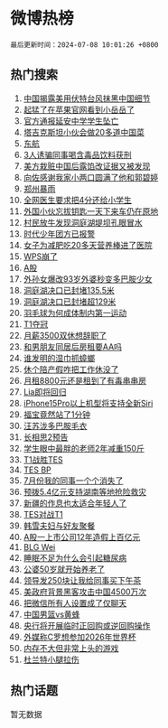 # 微博热榜

`最后更新时间：2024-07-08 10:01:26 +0800`

## 热门搜索

1. [中国揭露美用伏特台风抹黑中国细节](https://m.weibo.cn/search?containerid=100103type%3D1%26t%3D10%26q%3D%23%E4%B8%AD%E5%9B%BD%E6%8F%AD%E9%9C%B2%E7%BE%8E%E7%94%A8%E4%BC%8F%E7%89%B9%E5%8F%B0%E9%A3%8E%E6%8A%B9%E9%BB%91%E4%B8%AD%E5%9B%BD%E7%BB%86%E8%8A%82%23&stream_entry_id=51&isnewpage=1&extparam=seat%3D1%26pos%3D0%26filter_type%3Drealtimehot%26stream_entry_id%3D51%26dgr%3D0%26q%3D%2523%25E4%25B8%25AD%25E5%259B%25BD%25E6%258F%25AD%25E9%259C%25B2%25E7%25BE%258E%25E7%2594%25A8%25E4%25BC%258F%25E7%2589%25B9%25E5%258F%25B0%25E9%25A3%258E%25E6%258A%25B9%25E9%25BB%2591%25E4%25B8%25AD%25E5%259B%25BD%25E7%25BB%2586%25E8%258A%2582%2523%26c_type%3D51%26cate%3D10103%26display_time%3D1720404084%26pre_seqid%3D172040408482801605369)
1. [起猛了在苹果官网看到小岳岳了](https://m.weibo.cn/search?containerid=100103type%3D1%26t%3D10%26q%3D%23%E8%B5%B7%E7%8C%9B%E4%BA%86%E5%9C%A8%E8%8B%B9%E6%9E%9C%E5%AE%98%E7%BD%91%E7%9C%8B%E5%88%B0%E5%B0%8F%E5%B2%B3%E5%B2%B3%E4%BA%86%23&stream_entry_id=31&isnewpage=1&extparam=seat%3D1%26flag%3D1%26filter_type%3Drealtimehot%26c_type%3D31%26lcate%3D5001%26cate%3D5001%26realpos%3D1%26q%3D%2523%25E8%25B5%25B7%25E7%258C%259B%25E4%25BA%2586%25E5%259C%25A8%25E8%258B%25B9%25E6%259E%259C%25E5%25AE%2598%25E7%25BD%2591%25E7%259C%258B%25E5%2588%25B0%25E5%25B0%258F%25E5%25B2%25B3%25E5%25B2%25B3%25E4%25BA%2586%2523%26dgr%3D0%26band_rank%3D1%26pos%3D0%26stream_entry_id%3D31%26display_time%3D1720404084%26pre_seqid%3D172040408482801605369)
1. [官方通报延安中学学生坠亡](https://m.weibo.cn/search?containerid=100103type%3D1%26t%3D10%26q%3D%23%E5%AE%98%E6%96%B9%E9%80%9A%E6%8A%A5%E5%BB%B6%E5%AE%89%E4%B8%AD%E5%AD%A6%E5%AD%A6%E7%94%9F%E5%9D%A0%E4%BA%A1%23&stream_entry_id=31&isnewpage=1&extparam=seat%3D1%26flag%3D2%26filter_type%3Drealtimehot%26c_type%3D31%26lcate%3D5001%26cate%3D5001%26realpos%3D2%26q%3D%2523%25E5%25AE%2598%25E6%2596%25B9%25E9%2580%259A%25E6%258A%25A5%25E5%25BB%25B6%25E5%25AE%2589%25E4%25B8%25AD%25E5%25AD%25A6%25E5%25AD%25A6%25E7%2594%259F%25E5%259D%25A0%25E4%25BA%25A1%2523%26dgr%3D0%26band_rank%3D2%26pos%3D1%26stream_entry_id%3D31%26display_time%3D1720404084%26pre_seqid%3D172040408482801605369)
1. [塔吉克斯坦小伙会做20多道中国菜](https://m.weibo.cn/search?containerid=100103type%3D1%26t%3D10%26q%3D%23%E5%A1%94%E5%90%89%E5%85%8B%E6%96%AF%E5%9D%A6%E5%B0%8F%E4%BC%99%E4%BC%9A%E5%81%9A20%E5%A4%9A%E9%81%93%E4%B8%AD%E5%9B%BD%E8%8F%9C%23&stream_entry_id=31&isnewpage=1&extparam=seat%3D1%26flag%3D0%26filter_type%3Drealtimehot%26c_type%3D31%26lcate%3D5001%26cate%3D5001%26realpos%3D3%26q%3D%2523%25E5%25A1%2594%25E5%2590%2589%25E5%2585%258B%25E6%2596%25AF%25E5%259D%25A6%25E5%25B0%258F%25E4%25BC%2599%25E4%25BC%259A%25E5%2581%259A20%25E5%25A4%259A%25E9%2581%2593%25E4%25B8%25AD%25E5%259B%25BD%25E8%258F%259C%2523%26dgr%3D0%26band_rank%3D3%26pos%3D2%26stream_entry_id%3D31%26display_time%3D1720404084%26pre_seqid%3D172040408482801605369)
1. [东航](https://m.weibo.cn/search?containerid=100103type%3D1%26t%3D10%26q%3D%E4%B8%9C%E8%88%AA&stream_entry_id=31&isnewpage=1&extparam=seat%3D1%26flag%3D1%26filter_type%3Drealtimehot%26c_type%3D31%26lcate%3D5001%26cate%3D5001%26realpos%3D4%26q%3D%25E4%25B8%259C%25E8%2588%25AA%26dgr%3D0%26band_rank%3D4%26pos%3D3%26stream_entry_id%3D31%26display_time%3D1720404084%26pre_seqid%3D172040408482801605369)
1. [3人诱骗同事喝含毒品饮料获刑](https://m.weibo.cn/search?containerid=100103type%3D1%26t%3D10%26q%3D%233%E4%BA%BA%E8%AF%B1%E9%AA%97%E5%90%8C%E4%BA%8B%E5%96%9D%E5%90%AB%E6%AF%92%E5%93%81%E9%A5%AE%E6%96%99%E8%8E%B7%E5%88%91%23&stream_entry_id=31&isnewpage=1&extparam=seat%3D1%26flag%3D1%26filter_type%3Drealtimehot%26c_type%3D31%26lcate%3D5001%26cate%3D5001%26realpos%3D5%26q%3D%25233%25E4%25BA%25BA%25E8%25AF%25B1%25E9%25AA%2597%25E5%2590%258C%25E4%25BA%258B%25E5%2596%259D%25E5%2590%25AB%25E6%25AF%2592%25E5%2593%2581%25E9%25A5%25AE%25E6%2596%2599%25E8%258E%25B7%25E5%2588%2591%2523%26dgr%3D0%26band_rank%3D5%26pos%3D4%26stream_entry_id%3D31%26display_time%3D1720404084%26pre_seqid%3D172040408482801605369)
1. [美方栽赃中国后露馅改证据又被发现](https://m.weibo.cn/search?containerid=100103type%3D1%26t%3D10%26q%3D%23%E7%BE%8E%E6%96%B9%E6%A0%BD%E8%B5%83%E4%B8%AD%E5%9B%BD%E5%90%8E%E9%9C%B2%E9%A6%85%E6%94%B9%E8%AF%81%E6%8D%AE%E5%8F%88%E8%A2%AB%E5%8F%91%E7%8E%B0%23&stream_entry_id=31&isnewpage=1&extparam=seat%3D1%26flag%3D1%26filter_type%3Drealtimehot%26c_type%3D31%26lcate%3D5001%26cate%3D5001%26realpos%3D6%26q%3D%2523%25E7%25BE%258E%25E6%2596%25B9%25E6%25A0%25BD%25E8%25B5%2583%25E4%25B8%25AD%25E5%259B%25BD%25E5%2590%258E%25E9%259C%25B2%25E9%25A6%2585%25E6%2594%25B9%25E8%25AF%2581%25E6%258D%25AE%25E5%258F%2588%25E8%25A2%25AB%25E5%258F%2591%25E7%258E%25B0%2523%26dgr%3D0%26band_rank%3D6%26pos%3D5%26stream_entry_id%3D31%26display_time%3D1720404084%26pre_seqid%3D172040408482801605369)
1. [向佐感谢我家小两口圆满了他和郭碧婷](https://m.weibo.cn/search?containerid=100103type%3D1%26t%3D10%26q%3D%23%E5%90%91%E4%BD%90%E6%84%9F%E8%B0%A2%E6%88%91%E5%AE%B6%E5%B0%8F%E4%B8%A4%E5%8F%A3%E5%9C%86%E6%BB%A1%E4%BA%86%E4%BB%96%E5%92%8C%E9%83%AD%E7%A2%A7%E5%A9%B7%23&stream_entry_id=31&isnewpage=1&extparam=seat%3D1%26flag%3D1%26filter_type%3Drealtimehot%26c_type%3D31%26lcate%3D5001%26cate%3D5001%26realpos%3D7%26q%3D%2523%25E5%2590%2591%25E4%25BD%2590%25E6%2584%259F%25E8%25B0%25A2%25E6%2588%2591%25E5%25AE%25B6%25E5%25B0%258F%25E4%25B8%25A4%25E5%258F%25A3%25E5%259C%2586%25E6%25BB%25A1%25E4%25BA%2586%25E4%25BB%2596%25E5%2592%258C%25E9%2583%25AD%25E7%25A2%25A7%25E5%25A9%25B7%2523%26dgr%3D0%26band_rank%3D7%26pos%3D6%26stream_entry_id%3D31%26display_time%3D1720404084%26pre_seqid%3D172040408482801605369)
1. [郑州暴雨](https://m.weibo.cn/search?containerid=100103type%3D1%26t%3D10%26q%3D%E9%83%91%E5%B7%9E%E6%9A%B4%E9%9B%A8&stream_entry_id=31&isnewpage=1&extparam=seat%3D1%26flag%3D0%26filter_type%3Drealtimehot%26c_type%3D31%26lcate%3D5001%26cate%3D5001%26realpos%3D8%26q%3D%25E9%2583%2591%25E5%25B7%259E%25E6%259A%25B4%25E9%259B%25A8%26dgr%3D0%26band_rank%3D8%26pos%3D7%26stream_entry_id%3D31%26display_time%3D1720404084%26pre_seqid%3D172040408482801605369)
1. [全网医生要求把4分还给小学生](https://m.weibo.cn/search?containerid=100103type%3D1%26t%3D10%26q%3D%23%E5%85%A8%E7%BD%91%E5%8C%BB%E7%94%9F%E8%A6%81%E6%B1%82%E6%8A%8A4%E5%88%86%E8%BF%98%E7%BB%99%E5%B0%8F%E5%AD%A6%E7%94%9F%23&stream_entry_id=31&isnewpage=1&extparam=seat%3D1%26flag%3D0%26filter_type%3Drealtimehot%26c_type%3D31%26lcate%3D5001%26cate%3D5001%26realpos%3D9%26q%3D%2523%25E5%2585%25A8%25E7%25BD%2591%25E5%258C%25BB%25E7%2594%259F%25E8%25A6%2581%25E6%25B1%2582%25E6%258A%258A4%25E5%2588%2586%25E8%25BF%2598%25E7%25BB%2599%25E5%25B0%258F%25E5%25AD%25A6%25E7%2594%259F%2523%26dgr%3D0%26band_rank%3D9%26pos%3D8%26stream_entry_id%3D31%26display_time%3D1720404084%26pre_seqid%3D172040408482801605369)
1. [外国小伙忘拔钥匙一天下来车仍在原地](https://m.weibo.cn/search?containerid=100103type%3D1%26t%3D10%26q%3D%23%E5%A4%96%E5%9B%BD%E5%B0%8F%E4%BC%99%E5%BF%98%E6%8B%94%E9%92%A5%E5%8C%99%E4%B8%80%E5%A4%A9%E4%B8%8B%E6%9D%A5%E8%BD%A6%E4%BB%8D%E5%9C%A8%E5%8E%9F%E5%9C%B0%23&stream_entry_id=31&isnewpage=1&extparam=seat%3D1%26flag%3D0%26filter_type%3Drealtimehot%26c_type%3D31%26lcate%3D5001%26cate%3D5001%26realpos%3D10%26q%3D%2523%25E5%25A4%2596%25E5%259B%25BD%25E5%25B0%258F%25E4%25BC%2599%25E5%25BF%2598%25E6%258B%2594%25E9%2592%25A5%25E5%258C%2599%25E4%25B8%2580%25E5%25A4%25A9%25E4%25B8%258B%25E6%259D%25A5%25E8%25BD%25A6%25E4%25BB%258D%25E5%259C%25A8%25E5%258E%259F%25E5%259C%25B0%2523%26dgr%3D0%26band_rank%3D10%26pos%3D9%26stream_entry_id%3D31%26display_time%3D1720404084%26pre_seqid%3D172040408482801605369)
1. [村民放牛发现洞庭湖堤坝孔眼冒水](https://m.weibo.cn/search?containerid=100103type%3D1%26t%3D10%26q%3D%23%E6%9D%91%E6%B0%91%E6%94%BE%E7%89%9B%E5%8F%91%E7%8E%B0%E6%B4%9E%E5%BA%AD%E6%B9%96%E5%A0%A4%E5%9D%9D%E5%AD%94%E7%9C%BC%E5%86%92%E6%B0%B4%23&stream_entry_id=31&isnewpage=1&extparam=seat%3D1%26flag%3D1%26filter_type%3Drealtimehot%26c_type%3D31%26lcate%3D5001%26cate%3D5001%26realpos%3D11%26q%3D%2523%25E6%259D%2591%25E6%25B0%2591%25E6%2594%25BE%25E7%2589%259B%25E5%258F%2591%25E7%258E%25B0%25E6%25B4%259E%25E5%25BA%25AD%25E6%25B9%2596%25E5%25A0%25A4%25E5%259D%259D%25E5%25AD%2594%25E7%259C%25BC%25E5%2586%2592%25E6%25B0%25B4%2523%26dgr%3D0%26band_rank%3D11%26pos%3D10%26stream_entry_id%3D31%26display_time%3D1720404084%26pre_seqid%3D172040408482801605369)
1. [时代少年团方已报警](https://m.weibo.cn/search?containerid=100103type%3D1%26t%3D10%26q%3D%23%E6%97%B6%E4%BB%A3%E5%B0%91%E5%B9%B4%E5%9B%A2%E6%96%B9%E5%B7%B2%E6%8A%A5%E8%AD%A6%23&stream_entry_id=31&isnewpage=1&extparam=seat%3D1%26flag%3D1%26filter_type%3Drealtimehot%26c_type%3D31%26lcate%3D5001%26cate%3D5001%26realpos%3D12%26q%3D%2523%25E6%2597%25B6%25E4%25BB%25A3%25E5%25B0%2591%25E5%25B9%25B4%25E5%259B%25A2%25E6%2596%25B9%25E5%25B7%25B2%25E6%258A%25A5%25E8%25AD%25A6%2523%26dgr%3D0%26band_rank%3D12%26pos%3D11%26stream_entry_id%3D31%26display_time%3D1720404084%26pre_seqid%3D172040408482801605369)
1. [女子为减肥吃20多天营养棒进了医院](https://m.weibo.cn/search?containerid=100103type%3D1%26t%3D10%26q%3D%23%E5%A5%B3%E5%AD%90%E4%B8%BA%E5%87%8F%E8%82%A5%E5%90%8320%E5%A4%9A%E5%A4%A9%E8%90%A5%E5%85%BB%E6%A3%92%E8%BF%9B%E4%BA%86%E5%8C%BB%E9%99%A2%23&stream_entry_id=31&isnewpage=1&extparam=seat%3D1%26flag%3D0%26filter_type%3Drealtimehot%26c_type%3D31%26lcate%3D5001%26cate%3D5001%26realpos%3D13%26q%3D%2523%25E5%25A5%25B3%25E5%25AD%2590%25E4%25B8%25BA%25E5%2587%258F%25E8%2582%25A5%25E5%2590%258320%25E5%25A4%259A%25E5%25A4%25A9%25E8%2590%25A5%25E5%2585%25BB%25E6%25A3%2592%25E8%25BF%259B%25E4%25BA%2586%25E5%258C%25BB%25E9%2599%25A2%2523%26dgr%3D0%26band_rank%3D13%26pos%3D12%26stream_entry_id%3D31%26display_time%3D1720404084%26pre_seqid%3D172040408482801605369)
1. [WPS崩了](https://m.weibo.cn/search?containerid=100103type%3D1%26t%3D10%26q%3DWPS%E5%B4%A9%E4%BA%86&stream_entry_id=31&isnewpage=1&extparam=seat%3D1%26flag%3D1%26filter_type%3Drealtimehot%26c_type%3D31%26lcate%3D5001%26cate%3D5001%26realpos%3D14%26q%3DWPS%25E5%25B4%25A9%25E4%25BA%2586%26dgr%3D0%26band_rank%3D14%26pos%3D13%26stream_entry_id%3D31%26display_time%3D1720404084%26pre_seqid%3D172040408482801605369)
1. [A股](https://m.weibo.cn/search?containerid=100103type%3D1%26t%3D10%26q%3DA%E8%82%A1&stream_entry_id=31&isnewpage=1&extparam=seat%3D1%26flag%3D1%26filter_type%3Drealtimehot%26c_type%3D31%26lcate%3D5001%26cate%3D5001%26realpos%3D15%26q%3DA%25E8%2582%25A1%26dgr%3D0%26band_rank%3D15%26pos%3D14%26stream_entry_id%3D31%26display_time%3D1720404084%26pre_seqid%3D172040408482801605369)
1. [外孙女爆改93岁外婆秒变多巴胺少女](https://m.weibo.cn/search?containerid=100103type%3D1%26t%3D10%26q%3D%23%E5%A4%96%E5%AD%99%E5%A5%B3%E7%88%86%E6%94%B993%E5%B2%81%E5%A4%96%E5%A9%86%E7%A7%92%E5%8F%98%E5%A4%9A%E5%B7%B4%E8%83%BA%E5%B0%91%E5%A5%B3%23&stream_entry_id=31&isnewpage=1&extparam=seat%3D1%26flag%3D32768%26filter_type%3Drealtimehot%26c_type%3D31%26lcate%3D5001%26cate%3D5001%26realpos%3D16%26q%3D%2523%25E5%25A4%2596%25E5%25AD%2599%25E5%25A5%25B3%25E7%2588%2586%25E6%2594%25B993%25E5%25B2%2581%25E5%25A4%2596%25E5%25A9%2586%25E7%25A7%2592%25E5%258F%2598%25E5%25A4%259A%25E5%25B7%25B4%25E8%2583%25BA%25E5%25B0%2591%25E5%25A5%25B3%2523%26dgr%3D0%26band_rank%3D16%26pos%3D15%26stream_entry_id%3D31%26display_time%3D1720404084%26pre_seqid%3D172040408482801605369)
1. [洞庭湖决口已封堵135.5米](https://m.weibo.cn/search?containerid=100103type%3D1%26t%3D10%26q%3D%23%E6%B4%9E%E5%BA%AD%E6%B9%96%E5%86%B3%E5%8F%A3%E5%B7%B2%E5%B0%81%E5%A0%B5135.5%E7%B1%B3%23&stream_entry_id=31&isnewpage=1&extparam=seat%3D1%26flag%3D1%26filter_type%3Drealtimehot%26c_type%3D31%26lcate%3D5001%26cate%3D5001%26realpos%3D17%26q%3D%2523%25E6%25B4%259E%25E5%25BA%25AD%25E6%25B9%2596%25E5%2586%25B3%25E5%258F%25A3%25E5%25B7%25B2%25E5%25B0%2581%25E5%25A0%25B5135.5%25E7%25B1%25B3%2523%26dgr%3D0%26band_rank%3D17%26pos%3D16%26stream_entry_id%3D31%26display_time%3D1720404084%26pre_seqid%3D172040408482801605369)
1. [洞庭湖决口已封堵超129米](https://m.weibo.cn/search?containerid=100103type%3D1%26t%3D10%26q%3D%23%E6%B4%9E%E5%BA%AD%E6%B9%96%E5%86%B3%E5%8F%A3%E5%B7%B2%E5%B0%81%E5%A0%B5%E8%B6%85129%E7%B1%B3%23&stream_entry_id=31&isnewpage=1&extparam=seat%3D1%26flag%3D0%26filter_type%3Drealtimehot%26c_type%3D31%26lcate%3D5001%26cate%3D5001%26realpos%3D18%26q%3D%2523%25E6%25B4%259E%25E5%25BA%25AD%25E6%25B9%2596%25E5%2586%25B3%25E5%258F%25A3%25E5%25B7%25B2%25E5%25B0%2581%25E5%25A0%25B5%25E8%25B6%2585129%25E7%25B1%25B3%2523%26dgr%3D0%26band_rank%3D18%26pos%3D17%26stream_entry_id%3D31%26display_time%3D1720404084%26pre_seqid%3D172040408482801605369)
1. [羽毛球为何成体制内第一运动](https://m.weibo.cn/search?containerid=100103type%3D1%26t%3D10%26q%3D%23%E7%BE%BD%E6%AF%9B%E7%90%83%E4%B8%BA%E4%BD%95%E6%88%90%E4%BD%93%E5%88%B6%E5%86%85%E7%AC%AC%E4%B8%80%E8%BF%90%E5%8A%A8%23&stream_entry_id=31&isnewpage=1&extparam=seat%3D1%26flag%3D0%26filter_type%3Drealtimehot%26c_type%3D31%26lcate%3D5001%26cate%3D5001%26realpos%3D19%26q%3D%2523%25E7%25BE%25BD%25E6%25AF%259B%25E7%2590%2583%25E4%25B8%25BA%25E4%25BD%2595%25E6%2588%2590%25E4%25BD%2593%25E5%2588%25B6%25E5%2586%2585%25E7%25AC%25AC%25E4%25B8%2580%25E8%25BF%2590%25E5%258A%25A8%2523%26dgr%3D0%26band_rank%3D19%26pos%3D18%26stream_entry_id%3D31%26display_time%3D1720404084%26pre_seqid%3D172040408482801605369)
1. [T1夺冠](https://m.weibo.cn/search?containerid=100103type%3D1%26t%3D10%26q%3DT1%E5%A4%BA%E5%86%A0&stream_entry_id=31&isnewpage=1&extparam=seat%3D1%26flag%3D0%26filter_type%3Drealtimehot%26c_type%3D31%26lcate%3D5001%26cate%3D5001%26realpos%3D20%26q%3DT1%25E5%25A4%25BA%25E5%2586%25A0%26dgr%3D0%26band_rank%3D20%26pos%3D19%26stream_entry_id%3D31%26display_time%3D1720404084%26pre_seqid%3D172040408482801605369)
1. [月薪3500双休想辞职了](https://m.weibo.cn/search?containerid=100103type%3D1%26t%3D10%26q%3D%23%E6%9C%88%E8%96%AA3500%E5%8F%8C%E4%BC%91%E6%83%B3%E8%BE%9E%E8%81%8C%E4%BA%86%23&stream_entry_id=31&isnewpage=1&extparam=seat%3D1%26flag%3D1%26filter_type%3Drealtimehot%26c_type%3D31%26lcate%3D5001%26cate%3D5001%26realpos%3D21%26q%3D%2523%25E6%259C%2588%25E8%2596%25AA3500%25E5%258F%258C%25E4%25BC%2591%25E6%2583%25B3%25E8%25BE%259E%25E8%2581%258C%25E4%25BA%2586%2523%26dgr%3D0%26band_rank%3D21%26pos%3D20%26stream_entry_id%3D31%26display_time%3D1720404084%26pre_seqid%3D172040408482801605369)
1. [和男朋友同居后房租要AA吗](https://m.weibo.cn/search?containerid=100103type%3D1%26t%3D10%26q%3D%23%E5%92%8C%E7%94%B7%E6%9C%8B%E5%8F%8B%E5%90%8C%E5%B1%85%E5%90%8E%E6%88%BF%E7%A7%9F%E8%A6%81AA%E5%90%97%23&stream_entry_id=31&isnewpage=1&extparam=seat%3D1%26flag%3D2%26filter_type%3Drealtimehot%26c_type%3D31%26lcate%3D5001%26cate%3D5001%26realpos%3D22%26q%3D%2523%25E5%2592%258C%25E7%2594%25B7%25E6%259C%258B%25E5%258F%258B%25E5%2590%258C%25E5%25B1%2585%25E5%2590%258E%25E6%2588%25BF%25E7%25A7%259F%25E8%25A6%2581AA%25E5%2590%2597%2523%26dgr%3D0%26band_rank%3D22%26pos%3D21%26stream_entry_id%3D31%26display_time%3D1720404084%26pre_seqid%3D172040408482801605369)
1. [谁发明的湿巾抓蟑螂](https://m.weibo.cn/search?containerid=100103type%3D1%26t%3D10%26q%3D%23%E8%B0%81%E5%8F%91%E6%98%8E%E7%9A%84%E6%B9%BF%E5%B7%BE%E6%8A%93%E8%9F%91%E8%9E%82%23&stream_entry_id=31&isnewpage=1&extparam=seat%3D1%26flag%3D1%26filter_type%3Drealtimehot%26c_type%3D31%26lcate%3D5001%26cate%3D5001%26realpos%3D23%26q%3D%2523%25E8%25B0%2581%25E5%258F%2591%25E6%2598%258E%25E7%259A%2584%25E6%25B9%25BF%25E5%25B7%25BE%25E6%258A%2593%25E8%259F%2591%25E8%259E%2582%2523%26dgr%3D0%26band_rank%3D23%26pos%3D22%26stream_entry_id%3D31%26display_time%3D1720404084%26pre_seqid%3D172040408482801605369)
1. [休个陪产假咋把工作休没了](https://m.weibo.cn/search?containerid=100103type%3D1%26t%3D10%26q%3D%23%E4%BC%91%E4%B8%AA%E9%99%AA%E4%BA%A7%E5%81%87%E5%92%8B%E6%8A%8A%E5%B7%A5%E4%BD%9C%E4%BC%91%E6%B2%A1%E4%BA%86%23&stream_entry_id=31&isnewpage=1&extparam=seat%3D1%26flag%3D1%26filter_type%3Drealtimehot%26c_type%3D31%26lcate%3D5001%26cate%3D5001%26realpos%3D24%26q%3D%2523%25E4%25BC%2591%25E4%25B8%25AA%25E9%2599%25AA%25E4%25BA%25A7%25E5%2581%2587%25E5%2592%258B%25E6%258A%258A%25E5%25B7%25A5%25E4%25BD%259C%25E4%25BC%2591%25E6%25B2%25A1%25E4%25BA%2586%2523%26dgr%3D0%26band_rank%3D24%26pos%3D23%26stream_entry_id%3D31%26display_time%3D1720404084%26pre_seqid%3D172040408482801605369)
1. [月租8800元还是租到了有毒串串房](https://m.weibo.cn/search?containerid=100103type%3D1%26t%3D10%26q%3D%23%E6%9C%88%E7%A7%9F8800%E5%85%83%E8%BF%98%E6%98%AF%E7%A7%9F%E5%88%B0%E4%BA%86%E6%9C%89%E6%AF%92%E4%B8%B2%E4%B8%B2%E6%88%BF%23&stream_entry_id=31&isnewpage=1&extparam=seat%3D1%26flag%3D1%26filter_type%3Drealtimehot%26c_type%3D31%26lcate%3D5001%26cate%3D5001%26realpos%3D25%26q%3D%2523%25E6%259C%2588%25E7%25A7%259F8800%25E5%2585%2583%25E8%25BF%2598%25E6%2598%25AF%25E7%25A7%259F%25E5%2588%25B0%25E4%25BA%2586%25E6%259C%2589%25E6%25AF%2592%25E4%25B8%25B2%25E4%25B8%25B2%25E6%2588%25BF%2523%26dgr%3D0%26band_rank%3D25%26pos%3D24%26stream_entry_id%3D31%26display_time%3D1720404084%26pre_seqid%3D172040408482801605369)
1. [Lia即将回归](https://m.weibo.cn/search?containerid=100103type%3D1%26t%3D10%26q%3D%23Lia%E5%8D%B3%E5%B0%86%E5%9B%9E%E5%BD%92%23&stream_entry_id=31&isnewpage=1&extparam=seat%3D1%26flag%3D1%26filter_type%3Drealtimehot%26c_type%3D31%26lcate%3D5001%26cate%3D5001%26realpos%3D26%26q%3D%2523Lia%25E5%258D%25B3%25E5%25B0%2586%25E5%259B%259E%25E5%25BD%2592%2523%26dgr%3D0%26band_rank%3D26%26pos%3D25%26stream_entry_id%3D31%26display_time%3D1720404084%26pre_seqid%3D172040408482801605369)
1. [iPhone15Pro以上机型将支持全新Siri](https://m.weibo.cn/search?containerid=100103type%3D1%26t%3D10%26q%3D%23iPhone15Pro%E4%BB%A5%E4%B8%8A%E6%9C%BA%E5%9E%8B%E5%B0%86%E6%94%AF%E6%8C%81%E5%85%A8%E6%96%B0Siri%23&stream_entry_id=31&isnewpage=1&extparam=seat%3D1%26flag%3D1%26filter_type%3Drealtimehot%26c_type%3D31%26lcate%3D5001%26cate%3D5001%26realpos%3D27%26q%3D%2523iPhone15Pro%25E4%25BB%25A5%25E4%25B8%258A%25E6%259C%25BA%25E5%259E%258B%25E5%25B0%2586%25E6%2594%25AF%25E6%258C%2581%25E5%2585%25A8%25E6%2596%25B0Siri%2523%26dgr%3D0%26band_rank%3D27%26pos%3D26%26stream_entry_id%3D31%26display_time%3D1720404084%26pre_seqid%3D172040408482801605369)
1. [福宝竟然站了1分钟](https://m.weibo.cn/search?containerid=100103type%3D1%26t%3D10%26q%3D%23%E7%A6%8F%E5%AE%9D%E7%AB%9F%E7%84%B6%E7%AB%99%E4%BA%861%E5%88%86%E9%92%9F%23&stream_entry_id=31&isnewpage=1&extparam=seat%3D1%26flag%3D32768%26filter_type%3Drealtimehot%26c_type%3D31%26lcate%3D5001%26cate%3D5001%26realpos%3D28%26q%3D%2523%25E7%25A6%258F%25E5%25AE%259D%25E7%25AB%259F%25E7%2584%25B6%25E7%25AB%2599%25E4%25BA%25861%25E5%2588%2586%25E9%2592%259F%2523%26dgr%3D0%26band_rank%3D28%26pos%3D27%26stream_entry_id%3D31%26display_time%3D1720404084%26pre_seqid%3D172040408482801605369)
1. [汪苏泷多巴胺毛衣](https://m.weibo.cn/search?containerid=100103type%3D1%26t%3D10%26q%3D%23%E6%B1%AA%E8%8B%8F%E6%B3%B7%E5%A4%9A%E5%B7%B4%E8%83%BA%E6%AF%9B%E8%A1%A3%23&stream_entry_id=31&isnewpage=1&extparam=seat%3D1%26flag%3D1%26filter_type%3Drealtimehot%26c_type%3D31%26lcate%3D5001%26cate%3D5001%26realpos%3D29%26q%3D%2523%25E6%25B1%25AA%25E8%258B%258F%25E6%25B3%25B7%25E5%25A4%259A%25E5%25B7%25B4%25E8%2583%25BA%25E6%25AF%259B%25E8%25A1%25A3%2523%26dgr%3D0%26band_rank%3D29%26pos%3D28%26stream_entry_id%3D31%26display_time%3D1720404084%26pre_seqid%3D172040408482801605369)
1. [长相思2预告](https://m.weibo.cn/search?containerid=100103type%3D1%26t%3D10%26q%3D%E9%95%BF%E7%9B%B8%E6%80%9D2%E9%A2%84%E5%91%8A&stream_entry_id=31&isnewpage=1&extparam=seat%3D1%26flag%3D1%26filter_type%3Drealtimehot%26c_type%3D31%26lcate%3D5001%26cate%3D5001%26realpos%3D30%26q%3D%25E9%2595%25BF%25E7%259B%25B8%25E6%2580%259D2%25E9%25A2%2584%25E5%2591%258A%26dgr%3D0%26band_rank%3D30%26pos%3D29%26stream_entry_id%3D31%26display_time%3D1720404084%26pre_seqid%3D172040408482801605369)
1. [学生眼中最胖的老师2年减重150斤](https://m.weibo.cn/search?containerid=100103type%3D1%26t%3D10%26q%3D%23%E5%AD%A6%E7%94%9F%E7%9C%BC%E4%B8%AD%E6%9C%80%E8%83%96%E7%9A%84%E8%80%81%E5%B8%882%E5%B9%B4%E5%87%8F%E9%87%8D150%E6%96%A4%23&stream_entry_id=31&isnewpage=1&extparam=seat%3D1%26flag%3D1%26filter_type%3Drealtimehot%26c_type%3D31%26lcate%3D5001%26cate%3D5001%26realpos%3D31%26q%3D%2523%25E5%25AD%25A6%25E7%2594%259F%25E7%259C%25BC%25E4%25B8%25AD%25E6%259C%2580%25E8%2583%2596%25E7%259A%2584%25E8%2580%2581%25E5%25B8%25882%25E5%25B9%25B4%25E5%2587%258F%25E9%2587%258D150%25E6%2596%25A4%2523%26dgr%3D0%26band_rank%3D31%26pos%3D30%26stream_entry_id%3D31%26display_time%3D1720404084%26pre_seqid%3D172040408482801605369)
1. [T1战胜TES](https://m.weibo.cn/search?containerid=100103type%3D1%26t%3D10%26q%3D%23T1%E6%88%98%E8%83%9CTES%23&stream_entry_id=31&isnewpage=1&extparam=seat%3D1%26flag%3D0%26filter_type%3Drealtimehot%26c_type%3D31%26lcate%3D5001%26cate%3D5001%26realpos%3D32%26q%3D%2523T1%25E6%2588%2598%25E8%2583%259CTES%2523%26dgr%3D0%26band_rank%3D32%26pos%3D31%26stream_entry_id%3D31%26display_time%3D1720404084%26pre_seqid%3D172040408482801605369)
1. [TES BP](https://m.weibo.cn/search?containerid=100103type%3D1%26t%3D10%26q%3DTES+BP&stream_entry_id=31&isnewpage=1&extparam=seat%3D1%26flag%3D0%26filter_type%3Drealtimehot%26c_type%3D31%26lcate%3D5001%26cate%3D5001%26realpos%3D33%26q%3DTES%2520BP%26dgr%3D0%26band_rank%3D33%26pos%3D32%26stream_entry_id%3D31%26display_time%3D1720404084%26pre_seqid%3D172040408482801605369)
1. [7月份我的同事一个个消失了](https://m.weibo.cn/search?containerid=100103type%3D1%26t%3D10%26q%3D%237%E6%9C%88%E4%BB%BD%E6%88%91%E7%9A%84%E5%90%8C%E4%BA%8B%E4%B8%80%E4%B8%AA%E4%B8%AA%E6%B6%88%E5%A4%B1%E4%BA%86%23&stream_entry_id=31&isnewpage=1&extparam=seat%3D1%26flag%3D1%26filter_type%3Drealtimehot%26c_type%3D31%26lcate%3D5001%26cate%3D5001%26realpos%3D34%26q%3D%25237%25E6%259C%2588%25E4%25BB%25BD%25E6%2588%2591%25E7%259A%2584%25E5%2590%258C%25E4%25BA%258B%25E4%25B8%2580%25E4%25B8%25AA%25E4%25B8%25AA%25E6%25B6%2588%25E5%25A4%25B1%25E4%25BA%2586%2523%26dgr%3D0%26band_rank%3D34%26pos%3D33%26stream_entry_id%3D31%26display_time%3D1720404084%26pre_seqid%3D172040408482801605369)
1. [预拨5.4亿元支持湖南等地抢险救灾](https://m.weibo.cn/search?containerid=100103type%3D1%26t%3D10%26q%3D%23%E9%A2%84%E6%8B%A85.4%E4%BA%BF%E5%85%83%E6%94%AF%E6%8C%81%E6%B9%96%E5%8D%97%E7%AD%89%E5%9C%B0%E6%8A%A2%E9%99%A9%E6%95%91%E7%81%BE%23&stream_entry_id=31&isnewpage=1&extparam=seat%3D1%26flag%3D0%26filter_type%3Drealtimehot%26c_type%3D31%26lcate%3D5001%26cate%3D5001%26realpos%3D35%26q%3D%2523%25E9%25A2%2584%25E6%258B%25A85.4%25E4%25BA%25BF%25E5%2585%2583%25E6%2594%25AF%25E6%258C%2581%25E6%25B9%2596%25E5%258D%2597%25E7%25AD%2589%25E5%259C%25B0%25E6%258A%25A2%25E9%2599%25A9%25E6%2595%2591%25E7%2581%25BE%2523%26dgr%3D0%26band_rank%3D35%26pos%3D34%26stream_entry_id%3D31%26display_time%3D1720404084%26pre_seqid%3D172040408482801605369)
1. [新疆的作息也太适合年轻人了](https://m.weibo.cn/search?containerid=100103type%3D1%26t%3D10%26q%3D%23%E6%96%B0%E7%96%86%E7%9A%84%E4%BD%9C%E6%81%AF%E4%B9%9F%E5%A4%AA%E9%80%82%E5%90%88%E5%B9%B4%E8%BD%BB%E4%BA%BA%E4%BA%86%23&stream_entry_id=31&isnewpage=1&extparam=seat%3D1%26flag%3D0%26filter_type%3Drealtimehot%26c_type%3D31%26lcate%3D5001%26cate%3D5001%26realpos%3D36%26q%3D%2523%25E6%2596%25B0%25E7%2596%2586%25E7%259A%2584%25E4%25BD%259C%25E6%2581%25AF%25E4%25B9%259F%25E5%25A4%25AA%25E9%2580%2582%25E5%2590%2588%25E5%25B9%25B4%25E8%25BD%25BB%25E4%25BA%25BA%25E4%25BA%2586%2523%26dgr%3D0%26band_rank%3D36%26pos%3D35%26stream_entry_id%3D31%26display_time%3D1720404084%26pre_seqid%3D172040408482801605369)
1. [TES对战T1](https://m.weibo.cn/search?containerid=100103type%3D1%26t%3D10%26q%3D%23TES%E5%AF%B9%E6%88%98T1%23&stream_entry_id=31&isnewpage=1&extparam=seat%3D1%26flag%3D0%26filter_type%3Drealtimehot%26c_type%3D31%26lcate%3D5001%26cate%3D5001%26realpos%3D37%26q%3D%2523TES%25E5%25AF%25B9%25E6%2588%2598T1%2523%26dgr%3D0%26band_rank%3D37%26pos%3D36%26stream_entry_id%3D31%26display_time%3D1720404084%26pre_seqid%3D172040408482801605369)
1. [韩雪夫妇与好友聚餐](https://m.weibo.cn/search?containerid=100103type%3D1%26t%3D10%26q%3D%E9%9F%A9%E9%9B%AA%E5%A4%AB%E5%A6%87%E4%B8%8E%E5%A5%BD%E5%8F%8B%E8%81%9A%E9%A4%90&stream_entry_id=31&isnewpage=1&extparam=seat%3D1%26flag%3D0%26filter_type%3Drealtimehot%26c_type%3D31%26lcate%3D5001%26cate%3D5001%26realpos%3D38%26q%3D%25E9%259F%25A9%25E9%259B%25AA%25E5%25A4%25AB%25E5%25A6%2587%25E4%25B8%258E%25E5%25A5%25BD%25E5%258F%258B%25E8%2581%259A%25E9%25A4%2590%26dgr%3D0%26band_rank%3D38%26pos%3D37%26stream_entry_id%3D31%26display_time%3D1720404084%26pre_seqid%3D172040408482801605369)
1. [A股一上市公司12年造假上百亿元](https://m.weibo.cn/search?containerid=100103type%3D1%26t%3D10%26q%3D%23A%E8%82%A1%E4%B8%80%E4%B8%8A%E5%B8%82%E5%85%AC%E5%8F%B812%E5%B9%B4%E9%80%A0%E5%81%87%E4%B8%8A%E7%99%BE%E4%BA%BF%E5%85%83%23&stream_entry_id=31&isnewpage=1&extparam=seat%3D1%26flag%3D0%26filter_type%3Drealtimehot%26c_type%3D31%26lcate%3D5001%26cate%3D5001%26realpos%3D39%26q%3D%2523A%25E8%2582%25A1%25E4%25B8%2580%25E4%25B8%258A%25E5%25B8%2582%25E5%2585%25AC%25E5%258F%25B812%25E5%25B9%25B4%25E9%2580%25A0%25E5%2581%2587%25E4%25B8%258A%25E7%2599%25BE%25E4%25BA%25BF%25E5%2585%2583%2523%26dgr%3D0%26band_rank%3D39%26pos%3D38%26stream_entry_id%3D31%26display_time%3D1720404084%26pre_seqid%3D172040408482801605369)
1. [BLG Wei](https://m.weibo.cn/search?containerid=100103type%3D1%26t%3D10%26q%3DBLG+Wei&stream_entry_id=31&isnewpage=1&extparam=seat%3D1%26flag%3D0%26filter_type%3Drealtimehot%26c_type%3D31%26lcate%3D5001%26cate%3D5001%26realpos%3D40%26q%3DBLG%2520Wei%26dgr%3D0%26band_rank%3D40%26pos%3D39%26stream_entry_id%3D31%26display_time%3D1720404084%26pre_seqid%3D172040408482801605369)
1. [睡眠不足为什么会引起糖尿病](https://m.weibo.cn/search?containerid=100103type%3D1%26t%3D10%26q%3D%23%E7%9D%A1%E7%9C%A0%E4%B8%8D%E8%B6%B3%E4%B8%BA%E4%BB%80%E4%B9%88%E4%BC%9A%E5%BC%95%E8%B5%B7%E7%B3%96%E5%B0%BF%E7%97%85%23&stream_entry_id=31&isnewpage=1&extparam=seat%3D1%26flag%3D0%26filter_type%3Drealtimehot%26c_type%3D31%26lcate%3D5001%26cate%3D5001%26realpos%3D41%26q%3D%2523%25E7%259D%25A1%25E7%259C%25A0%25E4%25B8%258D%25E8%25B6%25B3%25E4%25B8%25BA%25E4%25BB%2580%25E4%25B9%2588%25E4%25BC%259A%25E5%25BC%2595%25E8%25B5%25B7%25E7%25B3%2596%25E5%25B0%25BF%25E7%2597%2585%2523%26dgr%3D0%26band_rank%3D41%26pos%3D40%26stream_entry_id%3D31%26display_time%3D1720404084%26pre_seqid%3D172040408482801605369)
1. [公婆50岁就开始养老了](https://m.weibo.cn/search?containerid=100103type%3D1%26t%3D10%26q%3D%23%E5%85%AC%E5%A9%8650%E5%B2%81%E5%B0%B1%E5%BC%80%E5%A7%8B%E5%85%BB%E8%80%81%E4%BA%86%23&stream_entry_id=31&isnewpage=1&extparam=seat%3D1%26flag%3D0%26filter_type%3Drealtimehot%26c_type%3D31%26lcate%3D5001%26cate%3D5001%26realpos%3D42%26q%3D%2523%25E5%2585%25AC%25E5%25A9%258650%25E5%25B2%2581%25E5%25B0%25B1%25E5%25BC%2580%25E5%25A7%258B%25E5%2585%25BB%25E8%2580%2581%25E4%25BA%2586%2523%26dgr%3D0%26band_rank%3D42%26pos%3D41%26stream_entry_id%3D31%26display_time%3D1720404084%26pre_seqid%3D172040408482801605369)
1. [领导发250块让我给同事买下午茶](https://m.weibo.cn/search?containerid=100103type%3D1%26t%3D10%26q%3D%23%E9%A2%86%E5%AF%BC%E5%8F%91250%E5%9D%97%E8%AE%A9%E6%88%91%E7%BB%99%E5%90%8C%E4%BA%8B%E4%B9%B0%E4%B8%8B%E5%8D%88%E8%8C%B6%23&stream_entry_id=31&isnewpage=1&extparam=seat%3D1%26flag%3D0%26filter_type%3Drealtimehot%26c_type%3D31%26lcate%3D5001%26cate%3D5001%26realpos%3D43%26q%3D%2523%25E9%25A2%2586%25E5%25AF%25BC%25E5%258F%2591250%25E5%259D%2597%25E8%25AE%25A9%25E6%2588%2591%25E7%25BB%2599%25E5%2590%258C%25E4%25BA%258B%25E4%25B9%25B0%25E4%25B8%258B%25E5%258D%2588%25E8%258C%25B6%2523%26dgr%3D0%26band_rank%3D43%26pos%3D42%26stream_entry_id%3D31%26display_time%3D1720404084%26pre_seqid%3D172040408482801605369)
1. [美政府背景黑客攻击中国4500万次](https://m.weibo.cn/search?containerid=100103type%3D1%26t%3D10%26q%3D%23%E7%BE%8E%E6%94%BF%E5%BA%9C%E8%83%8C%E6%99%AF%E9%BB%91%E5%AE%A2%E6%94%BB%E5%87%BB%E4%B8%AD%E5%9B%BD4500%E4%B8%87%E6%AC%A1%23&stream_entry_id=31&isnewpage=1&extparam=seat%3D1%26flag%3D1%26filter_type%3Drealtimehot%26c_type%3D31%26lcate%3D5001%26cate%3D5001%26realpos%3D44%26q%3D%2523%25E7%25BE%258E%25E6%2594%25BF%25E5%25BA%259C%25E8%2583%258C%25E6%2599%25AF%25E9%25BB%2591%25E5%25AE%25A2%25E6%2594%25BB%25E5%2587%25BB%25E4%25B8%25AD%25E5%259B%25BD4500%25E4%25B8%2587%25E6%25AC%25A1%2523%26dgr%3D0%26band_rank%3D44%26pos%3D43%26stream_entry_id%3D31%26display_time%3D1720404084%26pre_seqid%3D172040408482801605369)
1. [把微信所有人设置成了仅聊天](https://m.weibo.cn/search?containerid=100103type%3D1%26t%3D10%26q%3D%23%E6%8A%8A%E5%BE%AE%E4%BF%A1%E6%89%80%E6%9C%89%E4%BA%BA%E8%AE%BE%E7%BD%AE%E6%88%90%E4%BA%86%E4%BB%85%E8%81%8A%E5%A4%A9%23&stream_entry_id=31&isnewpage=1&extparam=seat%3D1%26flag%3D0%26filter_type%3Drealtimehot%26c_type%3D31%26lcate%3D5001%26cate%3D5001%26realpos%3D45%26q%3D%2523%25E6%258A%258A%25E5%25BE%25AE%25E4%25BF%25A1%25E6%2589%2580%25E6%259C%2589%25E4%25BA%25BA%25E8%25AE%25BE%25E7%25BD%25AE%25E6%2588%2590%25E4%25BA%2586%25E4%25BB%2585%25E8%2581%258A%25E5%25A4%25A9%2523%26dgr%3D0%26band_rank%3D45%26pos%3D44%26stream_entry_id%3D31%26display_time%3D1720404084%26pre_seqid%3D172040408482801605369)
1. [中国男篮vs黄蜂](https://m.weibo.cn/search?containerid=100103type%3D1%26t%3D10%26q%3D%23%E4%B8%AD%E5%9B%BD%E7%94%B7%E7%AF%AEvs%E9%BB%84%E8%9C%82%23&stream_entry_id=31&isnewpage=1&extparam=seat%3D1%26flag%3D1%26filter_type%3Drealtimehot%26c_type%3D31%26lcate%3D5001%26cate%3D5001%26realpos%3D46%26q%3D%2523%25E4%25B8%25AD%25E5%259B%25BD%25E7%2594%25B7%25E7%25AF%25AEvs%25E9%25BB%2584%25E8%259C%2582%2523%26dgr%3D0%26band_rank%3D46%26pos%3D45%26stream_entry_id%3D31%26display_time%3D1720404084%26pre_seqid%3D172040408482801605369)
1. [央行将开展临时正回购或逆回购操作](https://m.weibo.cn/search?containerid=100103type%3D1%26t%3D10%26q%3D%23%E5%A4%AE%E8%A1%8C%E5%B0%86%E5%BC%80%E5%B1%95%E4%B8%B4%E6%97%B6%E6%AD%A3%E5%9B%9E%E8%B4%AD%E6%88%96%E9%80%86%E5%9B%9E%E8%B4%AD%E6%93%8D%E4%BD%9C%23&stream_entry_id=31&isnewpage=1&extparam=seat%3D1%26flag%3D1%26filter_type%3Drealtimehot%26c_type%3D31%26lcate%3D5001%26cate%3D5001%26realpos%3D47%26q%3D%2523%25E5%25A4%25AE%25E8%25A1%258C%25E5%25B0%2586%25E5%25BC%2580%25E5%25B1%2595%25E4%25B8%25B4%25E6%2597%25B6%25E6%25AD%25A3%25E5%259B%259E%25E8%25B4%25AD%25E6%2588%2596%25E9%2580%2586%25E5%259B%259E%25E8%25B4%25AD%25E6%2593%258D%25E4%25BD%259C%2523%26dgr%3D0%26band_rank%3D47%26pos%3D46%26stream_entry_id%3D31%26display_time%3D1720404084%26pre_seqid%3D172040408482801605369)
1. [外媒称C罗想参加2026年世界杯](https://m.weibo.cn/search?containerid=100103type%3D1%26t%3D10%26q%3D%23%E5%A4%96%E5%AA%92%E7%A7%B0C%E7%BD%97%E6%83%B3%E5%8F%82%E5%8A%A02026%E5%B9%B4%E4%B8%96%E7%95%8C%E6%9D%AF%23&stream_entry_id=31&isnewpage=1&extparam=seat%3D1%26flag%3D0%26filter_type%3Drealtimehot%26c_type%3D31%26lcate%3D5001%26cate%3D5001%26realpos%3D48%26q%3D%2523%25E5%25A4%2596%25E5%25AA%2592%25E7%25A7%25B0C%25E7%25BD%2597%25E6%2583%25B3%25E5%258F%2582%25E5%258A%25A02026%25E5%25B9%25B4%25E4%25B8%2596%25E7%2595%258C%25E6%259D%25AF%2523%26dgr%3D0%26band_rank%3D48%26pos%3D47%26stream_entry_id%3D31%26display_time%3D1720404084%26pre_seqid%3D172040408482801605369)
1. [内存不大但非常上头的游戏](https://m.weibo.cn/search?containerid=100103type%3D1%26t%3D10%26q%3D%23%E5%86%85%E5%AD%98%E4%B8%8D%E5%A4%A7%E4%BD%86%E9%9D%9E%E5%B8%B8%E4%B8%8A%E5%A4%B4%E7%9A%84%E6%B8%B8%E6%88%8F%23&stream_entry_id=31&isnewpage=1&extparam=seat%3D1%26flag%3D0%26filter_type%3Drealtimehot%26c_type%3D31%26lcate%3D5001%26cate%3D5001%26realpos%3D49%26q%3D%2523%25E5%2586%2585%25E5%25AD%2598%25E4%25B8%258D%25E5%25A4%25A7%25E4%25BD%2586%25E9%259D%259E%25E5%25B8%25B8%25E4%25B8%258A%25E5%25A4%25B4%25E7%259A%2584%25E6%25B8%25B8%25E6%2588%258F%2523%26dgr%3D0%26band_rank%3D49%26pos%3D48%26stream_entry_id%3D31%26display_time%3D1720404084%26pre_seqid%3D172040408482801605369)
1. [杜兰特小腿拉伤](https://m.weibo.cn/search?containerid=100103type%3D1%26t%3D10%26q%3D%23%E6%9D%9C%E5%85%B0%E7%89%B9%E5%B0%8F%E8%85%BF%E6%8B%89%E4%BC%A4%23&stream_entry_id=31&isnewpage=1&extparam=seat%3D1%26flag%3D1%26filter_type%3Drealtimehot%26c_type%3D31%26lcate%3D5001%26cate%3D5001%26realpos%3D50%26q%3D%2523%25E6%259D%259C%25E5%2585%25B0%25E7%2589%25B9%25E5%25B0%258F%25E8%2585%25BF%25E6%258B%2589%25E4%25BC%25A4%2523%26dgr%3D0%26band_rank%3D50%26pos%3D49%26stream_entry_id%3D31%26display_time%3D1720404084%26pre_seqid%3D172040408482801605369)

## 热门话题

暂无数据
